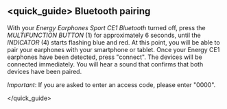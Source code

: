 ## <quick_guide> Bluetooth pairing

With your *Energy Earphones Sport CE1 Bluetooth* turned off, press the *MULTIFUNCTION BUTTON* (1) for approximately 6 seconds, until the *INDICATOR* (4) starts flashing blue and red. At this point, you will be able to pair your earphones with your smartphone or tablet. Once your Energy CE1 earphones have been detected, press "connect". The devices will be connected immediately. You will hear a sound that confirms that both devices have been paired.

*Important*: If you are asked to enter an access code, please enter "0000".


</quick_guide>
